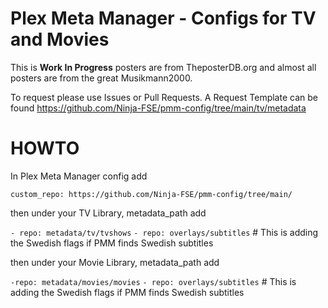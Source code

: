 # Plex Meta Manager - Configs for TV and Movies

This is **Work In Progress** posters are from TheposterDB.org and almost all posters are from the great Musikmann2000.

To request please use Issues or Pull Requests.
A Request Template can be found https://github.com/Ninja-FSE/pmm-config/tree/main/tv/metadata


# HOWTO

In Plex Meta Manager config add

```custom_repo: https://github.com/Ninja-FSE/pmm-config/tree/main/```

then under your TV Library, metadata_path add

```- repo: metadata/tv/tvshows```
```- repo: overlays/subtitles``` # This is adding the Swedish flags if PMM finds Swedish subtitles

then under your Movie Library, metadata_path add

```-repo: metadata/movies/movies```
```- repo: overlays/subtitles``` # This is adding the Swedish flags if PMM finds Swedish subtitles